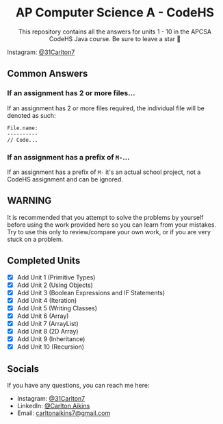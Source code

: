 <h1 align="center">AP Computer Science A - CodeHS</h1><p align="center">This repository contains all the answers for units 1 - 10 in the APCSA CodeHS Java course. Be sure to leave a star 🌟</p>

Instagram: [@31Carlton7](https://www.instagram.com/31carlton7/)

## Common Answers
### If an assignment has 2 or more files...
If an assignment has 2 or more files required, the individual file will be denoted as such:

```
File.name:
----------
// Code...
```

### If an assignment has a prefix of `M-`...
If an assignment has a prefix of `M-` it's an actual school project, not a CodeHS assignment and can be ignored.

## WARNING

It is recommended that you attempt to solve the problems by yourself before using the work provided here so you can learn from your mistakes. Try to use this only to review/compare your own work, or if you are very stuck on a problem.


## Completed Units
- [X] Add Unit 1 (Primitive Types)
- [X] Add Unit 2 (Using Objects)
- [X] Add Unit 3 (Boolean Expressions and IF Statements)
- [X] Add Unit 4 (Iteration)
- [X] Add Unit 5 (Writing Classes)
- [X] Add Unit 6 (Array)
- [X] Add Unit 7 (ArrayList)
- [X] Add Unit 8 (2D Array)
- [X] Add Unit 9 (Inheritance)
- [X] Add Unit 10 (Recursion)

## Socials
If you have any questions, you can reach me here:

- Instagram: [@31Carlton7](https://www.instagram.com/31carlton7/)
- LinkedIn: [@Carlton Aikins](https://www.linkedin.com/in/carlton-aikins-a34a14226/)
- Email: carltonaikins7@gmail.com
